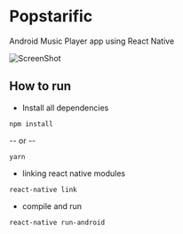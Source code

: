 # Popstarific
Android Music Player app using React Native

![ScreenShot](https://i.imgur.com/rWWMCMc.jpg)

## How to run

- Install all dependencies

`npm install`

-- or -- 

`yarn`

- linking react native modules

`react-native link`

- compile and run

`react-native run-android`
